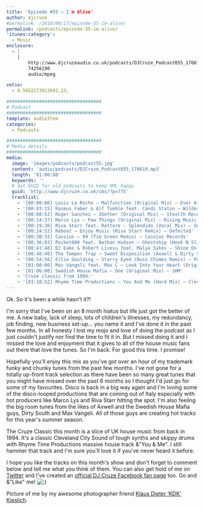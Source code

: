 ```yaml
---
title: 'Episode #55 – I'm Alive'
author: djcruze
#permalink: /2010/06/17/episode-55-im-alive/
permalink: /podcasts/episode-55-im-alive/
'itunes:category':
  - Music
enclosure:
  - |
    |
        http://www.djcruzeaudio.co.uk/podcasts/DJCruze_Podcast055_170610.mp3
        74256190
        audio/mpeg

votio:
  - 8.5652173913042,23,

###################################
# Podcast
###################################
template: audioItem
categories:
  - Podcasts

###################################
# Media details
###################################
media:
  image: 'images/podcasts/podcast55.jpg'
  content: 'audio/podcasts/DJCruze_Podcast055_170610.mp3'
  length: '01:00:00'
  keywords: ''
  # Set GUID for old podcasts to keep XML happy
  guid: 'http://www.djcruze.co.uk/cms/?p=775'
  tracklist:
    - '[00:00:00] Louis La Roche – Malfunction (Original Mix) – Ever After'
    - '[00:03:15] Rasmus Faber & Alf Tumble feat. Candi Staton – Wilder Side (Original Mix) – Defected'
    - '[00:08:52] Roger Sanchez – 2Gether (Original Mix) – Stealth Records'
    - '[00:14:37] Marco Lys – Few Things (Original Mix) – Rising Music'
    - '[00:19:30] Riva Starr feat. Rettore – Splendido (Vocal Mix) – Snatch! Records'
    - '[00:24:52] Reboot – Enjoy Music (Riva Starr Remix) – Defected'
    - '[00:30:33] Cassius – 99 (Tim Green Remix) – Cassius Records'
    - '[00:36:03] Pocket808 feat. Nathan Hudson – Ghostship (Hook N Sling Remix) – Hussle Recordings'
    - '[00:41:48] DJ Eako & Robert Livesu feat. Malya Sykes – Shine On (Eako & Livesu Steel Mix) – CR2 Records'
    - '[00:48:40] The Temper Trap – Sweet Disposition (Axwell & Dirty South Remix) – Infectious Records'
    - '[00:54:56] Ellie Goulding – Starry Eyed (Russ Chimes Remix) – Polydor / Cassius – The Sound Of Violence (Acapella)'
    - '[01:00:00] Max Vangeli feat. Max C – Look Into Your Heart (Original Mix) – U-Boot'
    - '[01:06:00] Swedish House Mafia – One (Original Mix) – SHM'
    - 'Cruze classic from 1994:'
    - '[01:10:52] Rhyme Time Productions – You And Me (Hard Mix) – Cleveland City Records'
---
```


Ok. So it's been a while hasn't it?!

I'm sorry that I've been on an 8 month hiatus but life just got the better of me. A new baby, lack of sleep, lots of children's illnesses, my redundancy, job finding, new business set-up... you name it and I've done it in the past few months. In all honesty I lost my mojo and love of doing the podcast as I just couldn't justify nor find the time to fit it in. But I missed doing it and I missed the love and enjoyment that it gives to all of the house music fans out there that love the tunes. So I'm back. For good this time. I promise!

Hopefully you'll enjoy this mix as you've got over an hour of my trademark funky and chunky tunes from the past few months. I've not gone for a totally up-front track selection as there have been so many great tunes that you might have missed over the past 6 months so I thought I'd just go for some of my favourites. Disco is back in a big way again and I'm loving some of the disco-looped productions that are coming out of Italy especially with hot producers like Marco Lys and Riva Starr hitting the spot. I'm also feeling the big room tunes from the likes of Axwell and the Swedish House Mafia guys, Dirty South and Max Vangeli. All of those guys are creating hot tracks for this year's summer season.

The Cruze Classic this month is a slice of UK house music from back in 1994. It's a classic Cleveland City Sound of tough synths and skippy drums with Rhyme Time Productions massive house track &"You & Me". I still hammer that track and I'm sure you'll love it if you've never heard it before.

I hope you like the tracks on this month's show and don't forget to comment below and tell me what you think of them. You can also get hold of me on [Twitter][2] and I've created an [official DJ Cruze Facebook fan page][3] too. Go and &"Like" me! <img src="http://www.djcruze.co.uk/cms/wp-includes/images/smilies/icon_smile.gif" alt=":)" class="wp-smiley" />

Picture of me by my awesome photographer friend [Klaus Dieter &#8216;KDK' Kieslich][6].

[1]: http://www.djcruze.co.uk/cms/wp-content/uploads/2010/06/podcast55.jpg
[2]: http://twitter.com/djcruze
[3]: http://www.facebook.com/housedjcruze
[4]: http://www.djcruze.co.uk/cms/wp-content/DownloadButton.gif
[5]: http://www.djcruzeaudio.co.uk/podcasts/DJCruze_Podcast055_170610.mp3
[6]: http://www.facebook.com/kdk74FOTO
